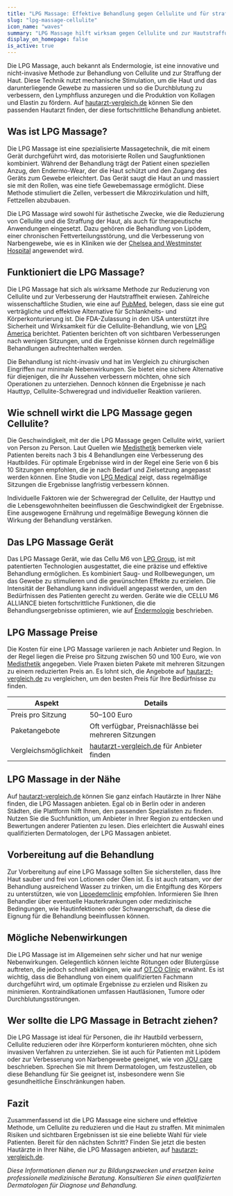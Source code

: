 ```yaml
---
title: "LPG Massage: Effektive Behandlung gegen Cellulite und für straffere Haut"
slug: "lpg-massage-cellulite"
icon_name: "waves"
summary: "LPG Massage hilft wirksam gegen Cellulite und zur Hautstraffung – erfahren Sie alles über Ablauf, Wirkung und Kosten dieser innovativen Methode."
display_on_homepage: false
is_active: true
---
```


Die LPG Massage, auch bekannt als Endermologie, ist eine innovative und nicht-invasive Methode zur Behandlung von Cellulite und zur Straffung der Haut. Diese Technik nutzt mechanische Stimulation, um die Haut und das darunterliegende Gewebe zu massieren und so die Durchblutung zu verbessern, den Lymphfluss anzuregen und die Produktion von Kollagen und Elastin zu fördern. Auf [hautarzt-vergleich.de](https://hautarzt-vergleich.de) können Sie den passenden Hautarzt finden, der diese fortschrittliche Behandlung anbietet.

## Was ist LPG Massage?

Die LPG Massage ist eine spezialisierte Massagetechnik, die mit einem Gerät durchgeführt wird, das motorisierte Rollen und Saugfunktionen kombiniert. Während der Behandlung trägt der Patient einen speziellen Anzug, den Endermo-Wear, der die Haut schützt und den Zugang des Geräts zum Gewebe erleichtert. Das Gerät saugt die Haut an und massiert sie mit den Rollen, was eine tiefe Gewebemassage ermöglicht. Diese Methode stimuliert die Zellen, verbessert die Mikrozirkulation und hilft, Fettzellen abzubauen.

Die LPG Massage wird sowohl für ästhetische Zwecke, wie die Reduzierung von Cellulite und die Straffung der Haut, als auch für therapeutische Anwendungen eingesetzt. Dazu gehören die Behandlung von Lipödem, einer chronischen Fettverteilungsstörung, und die Verbesserung von Narbengewebe, wie es in Kliniken wie der [Chelsea and Westminster Hospital](https://www.chelwest.nhs.uk/your-visit/patient-leaflets/vacuum-massage-lpg) angewendet wird.

## Funktioniert die LPG Massage?

Die LPG Massage hat sich als wirksame Methode zur Reduzierung von Cellulite und zur Verbesserung der Hautstraffheit erwiesen. Zahlreiche wissenschaftliche Studien, wie eine auf [PubMed](https://pubmed.ncbi.nlm.nih.gov/23581834/), belegen, dass sie eine gut verträgliche und effektive Alternative für Schlankheits- und Körperkonturierung ist. Die FDA-Zulassung in den USA unterstützt ihre Sicherheit und Wirksamkeit für die Cellulite-Behandlung, wie von [LPG America](https://www.lpg-america.com/the-science-of-endermologie/) berichtet. Patienten berichten oft von sichtbaren Verbesserungen nach wenigen Sitzungen, und die Ergebnisse können durch regelmäßige Behandlungen aufrechterhalten werden.

Die Behandlung ist nicht-invasiv und hat im Vergleich zu chirurgischen Eingriffen nur minimale Nebenwirkungen. Sie bietet eine sichere Alternative für diejenigen, die ihr Aussehen verbessern möchten, ohne sich Operationen zu unterziehen. Dennoch können die Ergebnisse je nach Hauttyp, Cellulite-Schweregrad und individueller Reaktion variieren.

## Wie schnell wirkt die LPG Massage gegen Cellulite?

Die Geschwindigkeit, mit der die LPG Massage gegen Cellulite wirkt, variiert von Person zu Person. Laut Quellen wie [Medisthetik](https://medisthetik.de/lipomassage/) bemerken viele Patienten bereits nach 3 bis 4 Behandlungen eine Verbesserung des Hautbildes. Für optimale Ergebnisse wird in der Regel eine Serie von 6 bis 10 Sitzungen empfohlen, die je nach Bedarf und Zielsetzung angepasst werden können. Eine Studie von [LPG Medical](https://www.lpgmedical.com/en/endermologie-a-lasting-effect-proven-in-2004/) zeigt, dass regelmäßige Sitzungen die Ergebnisse langfristig verbessern können.

Individuelle Faktoren wie der Schweregrad der Cellulite, der Hauttyp und die Lebensgewohnheiten beeinflussen die Geschwindigkeit der Ergebnisse. Eine ausgewogene Ernährung und regelmäßige Bewegung können die Wirkung der Behandlung verstärken.

## Das LPG Massage Gerät

Das LPG Massage Gerät, wie das Cellu M6 von [LPG Group](https://www.lpg-group.com/de), ist mit patentierten Technologien ausgestattet, die eine präzise und effektive Behandlung ermöglichen. Es kombiniert Saug- und Rollbewegungen, um das Gewebe zu stimulieren und die gewünschten Effekte zu erzielen. Die Intensität der Behandlung kann individuell angepasst werden, um den Bedürfnissen des Patienten gerecht zu werden. Geräte wie die CELLU M6 ALLIANCE bieten fortschrittliche Funktionen, die die Behandlungsergebnisse optimieren, wie auf [Endermologie](https://www.endermologie.com/de) beschrieben.

## LPG Massage Preise

Die Kosten für eine LPG Massage variieren je nach Anbieter und Region. In der Regel liegen die Preise pro Sitzung zwischen 50 und 100 Euro, wie von [Medisthetik](https://medisthetik.de/lipomassage/) angegeben. Viele Praxen bieten Pakete mit mehreren Sitzungen zu einem reduzierten Preis an. Es lohnt sich, die Angebote auf [hautarzt-vergleich.de](https://hautarzt-vergleich.de) zu vergleichen, um den besten Preis für Ihre Bedürfnisse zu finden.

| **Aspekt**                | **Details**                                                                 |
|---------------------------|-----------------------------------------------------------------------------|
| Preis pro Sitzung         | 50–100 Euro                                                                |
| Paketangebote             | Oft verfügbar, Preisnachlässe bei mehreren Sitzungen                       |
| Vergleichsmöglichkeit     | [hautarzt-vergleich.de](https://hautarzt-vergleich.de) für Anbieter finden |

## LPG Massage in der Nähe

Auf [hautarzt-vergleich.de](https://hautarzt-vergleich.de) können Sie ganz einfach Hautärzte in Ihrer Nähe finden, die LPG Massagen anbieten. Egal ob in Berlin oder in anderen Städten, die Plattform hilft Ihnen, den passenden Spezialisten zu finden. Nutzen Sie die Suchfunktion, um Anbieter in Ihrer Region zu entdecken und Bewertungen anderer Patienten zu lesen. Dies erleichtert die Auswahl eines qualifizierten Dermatologen, der LPG Massagen anbietet.

## Vorbereitung auf die Behandlung

Zur Vorbereitung auf eine LPG Massage sollten Sie sicherstellen, dass Ihre Haut sauber und frei von Lotionen oder Ölen ist. Es ist auch ratsam, vor der Behandlung ausreichend Wasser zu trinken, um die Entgiftung des Körpers zu unterstützen, wie von [Lipoedemclinic](https://www.lipoedemclinic.ch/blog/lpg-massage/) empfohlen. Informieren Sie Ihren Behandler über eventuelle Hauterkrankungen oder medizinische Bedingungen, wie Hautinfektionen oder Schwangerschaft, da diese die Eignung für die Behandlung beeinflussen können.

## Mögliche Nebenwirkungen

Die LPG Massage ist im Allgemeinen sehr sicher und hat nur wenige Nebenwirkungen. Gelegentlich können leichte Rötungen oder Blutergüsse auftreten, die jedoch schnell abklingen, wie auf [OT.CO Clinic](https://otcoclinic.com/blog/benefits-of-lpg-endermologie-treatment/) erwähnt. Es ist wichtig, dass die Behandlung von einem qualifizierten Fachmann durchgeführt wird, um optimale Ergebnisse zu erzielen und Risiken zu minimieren. Kontraindikationen umfassen Hautläsionen, Tumore oder Durchblutungsstörungen.

## Wer sollte die LPG Massage in Betracht ziehen?

Die LPG Massage ist ideal für Personen, die ihr Hautbild verbessern, Cellulite reduzieren oder ihre Körperform konturieren möchten, ohne sich invasiven Verfahren zu unterziehen. Sie ist auch für Patienten mit Lipödem oder zur Verbesserung von Narbengewebe geeignet, wie von [JOU care](https://jou-care.de/lpg-endermologie-lipoedem/) beschrieben. Sprechen Sie mit Ihrem Dermatologen, um festzustellen, ob diese Behandlung für Sie geeignet ist, insbesondere wenn Sie gesundheitliche Einschränkungen haben.

## Fazit

Zusammenfassend ist die LPG Massage eine sichere und effektive Methode, um Cellulite zu reduzieren und die Haut zu straffen. Mit minimalen Risiken und sichtbaren Ergebnissen ist sie eine beliebte Wahl für viele Patienten. Bereit für den nächsten Schritt? Finden Sie jetzt die besten Hautärzte in Ihrer Nähe, die LPG Massagen anbieten, auf [hautarzt-vergleich.de](https://hautarzt-vergleich.de).

*Diese Informationen dienen nur zu Bildungszwecken und ersetzen keine professionelle medizinische Beratung. Konsultieren Sie einen qualifizierten Dermatologen für Diagnose und Behandlung.*
